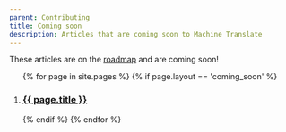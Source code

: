 ```yaml
---
parent: Contributing
title: Coming soon
description: Articles that are coming soon to Machine Translate
---
```


These articles are on the [roadmap](/roadmap.md) and are coming soon!

<ol>
{% for page in site.pages %}
  {% if page.layout == 'coming_soon' %}  
    <li>
      <h3>
        <a href="{{ page.url }}">{{ page.title }}</a>
      </h3>
    </li>
  {% endif %}
{% endfor %}
</ol>
